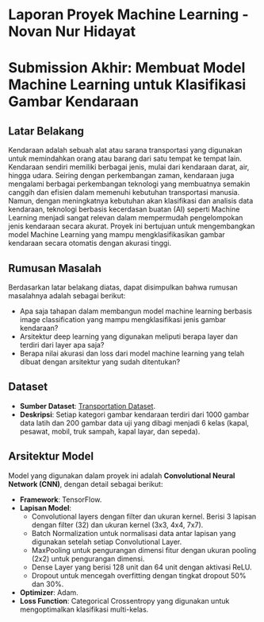 # Laporan Proyek Machine Learning - Novan Nur Hidayat

# Submission Akhir: Membuat Model Machine Learning untuk Klasifikasi Gambar Kendaraan

## Latar Belakang

Kendaraan adalah sebuah alat atau sarana transportasi yang digunakan untuk memindahkan orang atau barang dari satu tempat ke tempat lain. Kendaraan sendiri memiliki berbagai jenis, mulai dari kendaraan darat, air, hingga udara. Seiring dengan perkembangan zaman, kendaraan juga mengalami berbagai perkembangan teknologi yang membuatnya semakin canggih dan efisien dalam memenuhi kebutuhan transportasi manusia. Namun, dengan meningkatnya kebutuhan akan klasifikasi dan analisis data kendaraan, teknologi berbasis kecerdasan buatan (AI) seperti Machine Learning menjadi sangat relevan dalam mempermudah pengelompokan jenis kendaraan secara akurat. Proyek ini bertujuan untuk mengembangkan model Machine Learning yang mampu mengklasifikasikan gambar kendaraan secara otomatis dengan akurasi tinggi.

## Rumusan Masalah
Berdasarkan latar belakang diatas, dapat disimpulkan bahwa rumusan masalahnya adalah sebagai berikut:
- Apa saja tahapan dalam membangun model machine learning berbasis image classification yang mampu mengklasifikasi jenis gambar kendaraan?
- Arsitektur deep learning yang digunakan meliputi berapa layer dan terdiri dari layer apa saja?
- Berapa nilai akurasi dan loss dari model machine learning yang telah dibuat dengan arsitektur yang sudah ditentukan?

## Dataset
- **Sumber Dataset**: [Transportation Dataset](https://www.kaggle.com/datasets/yst990102/multi-class-transportation-dataset).  
- **Deskripsi**: Setiap kategori gambar kendaraan terdiri dari 1000 gambar data latih dan 200 gambar data uji yang dibagi menjadi 6 kelas (kapal, pesawat, mobil, truk sampah, kapal layar, dan sepeda).

## Arsitektur Model
Model yang digunakan dalam proyek ini adalah **Convolutional Neural Network (CNN)**, dengan detail sebagai berikut:  
- **Framework**: TensorFlow.  
- **Lapisan Model**:
  - Convolutional layers dengan filter dan ukuran kernel. Berisi 3 lapisan dengan filter (32) dan ukuran kernel (3x3, 4x4, 7x7).
  - Batch Normalization untuk normalisasi data antar lapisan yang digunakan setelah setiap Convolutional Layer.
  - MaxPooling untuk pengurangan dimensi fitur dengan ukuran pooling (2x2) untuk pengurangan dimensi.
  - Dense Layer yang berisi 128 unit dan 64 unit dengan aktivasi ReLU.
  - Dropout untuk mencegah overfitting dengan tingkat dropout 50% dan 30%.
- **Optimizer**: Adam.  
- **Loss Function**: Categorical Crossentropy yang digunakan untuk mengoptimalkan klasifikasi multi-kelas.
